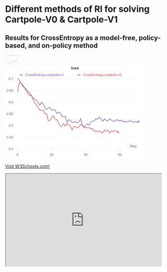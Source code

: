 # Different methods of Rl for solving Cartpole-V0 & Cartpole-V1

## Results for CrossEntropy as a model-free, policy-based, and on-policy method

<img src="1.png" width="10%"/> <img src="2.png" width="452"/>



<p><a href="https://wandb.ai/iamjalipo/cartpole/reports/Project-Dashboard--Vmlldzo2MTczMzg/edit?flasher=&template=dashboard">Visit W3Schools.com!</a></p>

<iframe src="https://wandb.ai/iamjalipo/cartpole/reports/Project-Dashboard--Vmlldzo2MTczMzg/edit?flasher=&template=dashboard" width="100%" height="300">
</iframe>